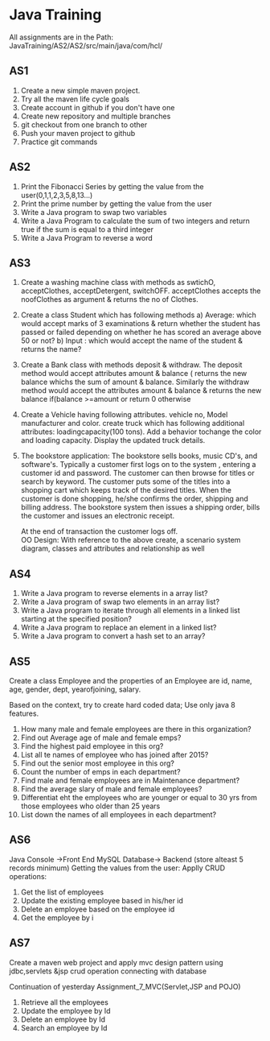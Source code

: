 # Java Training


All assignments are in the Path: JavaTraining/AS2/AS2/src/main/java/com/hcl/

## AS1

1) Create a new simple maven project.
2) Try all the maven life cycle goals
3) Create account in github if you don't have one
4) Create new repository and multiple branches                                                                                      
5) git checkout from one branch to other
6) Push your maven project to github
7) Practice git commands


## AS2

1) Print the Fibonacci Series by getting the value from the user(0,1,1,2,3,5,8,13...)
2) Print the prime number by getting the value from the user
3) Write  a Java program to swap two variables
4) Write a Java Program to calculate the sum of two integers and return true if the sum is equal to a third integer
5) Write  a Java Program to reverse a word


## AS3

1) Create a washing machine class with methods as swtichO, acceptClothes, acceptDetergent, switchOFF. 
    acceptClothes accepts the noofClothes as argument & returns the no of Clothes.

2) Create a class Student which has following methods
     a) Average: which would accept marks of 3 examinations & return whether the student has passed or failed depending on whether he has scored an average above 50 or         not?
     b) Input : which would accept the name of the student & returns the name?

3) Create a Bank class with methods deposit & withdraw. The deposit method would accept attributes amount & balance ( returns the new balance whichs the sum of amount    & balance. Similarly the withdraw method would accept the attributes amount & balance & returns the new balance
   if(balance >=amount or return 0 otherwise

4) Create a Vehicle having following attributes. vehicle no, Model  manufacturer and color. create truck which has following additional attributes: loadingcapacity(100    tons). Add a behavior tochange the color and loading capacity. Display the updated truck details.

5) The bookstore application:
   The bookstore sells books, music CD's, and software's. Typically a customer first logs on to the system , entering a customer id and password. The customer can then    browse for titles or search by keyword. The customer puts some of the titles into a shopping cart which keeps track of the desired titles. When the customer is done    shopping, he/she confirms the order, shipping and billing address. The bookstore system then issues a shipping order, bills the customer and issues an electronic      receipt.
   
   At the end of transaction the customer logs off.   
   OO Design: With reference to the above create, a scenario system diagram, classes and attributes and relationship as well

## AS4

1) Write a Java program to reverse elements in a array list?
2) Write a Java program of swap two elements in an array list?
3) Write a Java program to iterate through all elements in a linked list starting at the specified position?
4) Write a Java program to replace an element in a linked list?
5) Write a Java program to convert a hash set to an array?

## AS5

Create a class Employee and the properties of an Employee are id, name, age, gender, dept, yearofjoining, salary.
 
Based on the context, try to create hard coded data; Use only java 8 features.

1) How many male and female employees are there in this organization?
2) Find out Average age of male and female emps?
3) Find the highest paid employee in this org?
4) List all te names of employee who has joined after 2015?
5) Find out the senior most employee in this org?
6) Count the number of emps in each department?
7) Find male and female employees are in Maintenance department?
8) Find  the average slary of male and female employees?
9) Differentiat eht the employees who are younger or equal to 30 yrs from those employees    who older than 25 years
10) List down the names of all employees in each department?

## AS6

Java Console ->Front End
MySQL Database-> Backend  (store alteast 5 records minimum)
Getting the values from the user:
Applly CRUD operations:

1) Get the list of employees
2) Update the existing employee based in his/her id
3) Delete an employee based on the employee id
4) Get the employee by i

## AS7

Create a maven web project and apply mvc design pattern using jdbc,servlets &jsp crud operation connecting with database

Continuation of yesterday Assignment_7_MVC(Servlet,JSP and POJO)
1) Retrieve all the employees
2) Update the employee by Id
3) Delete an employee by Id
4) Search an employee by Id
